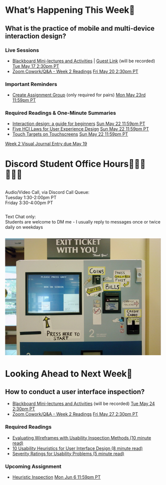 
<div class=alert>

<h1> What’s Happening This Week💫 </h1>

<h2> What is the practice of mobile and multi-device interaction design? </h2>

<h3> Live Sessions </h3>

* [Blackboard Mini-lectures and Activities](https://canvas.sfu.ca/courses/76289/external_tools/3544) | [Guest Link](https://www2.cs.sfu.ca/CourseCentral/363/paulh/BB-17-05-2022-T8UBGyayr5E4bo) (will be recorded) <span class='badge'> [Tue May 17 2:30pm PT](https://www.timeanddate.com/worldclock/fixedtime.html?msg=CMPT-363+Blackboard+Mini-lectures+and+Activities&iso=20220517T1430&p1=256&ah=1&am=50)</span>
* [Zoom Cowork/Q&A - Week 2 Readings](https://www2.cs.sfu.ca/CourseCentral/363/paulh/Z-u5DkmoHXx5UFpO) <span class='badge'> [Fri May 20 2:30pm PT](https://www.timeanddate.com/worldclock/fixedtime.html?msg=CMPT-363+Zoom+Cowork%2FQ%26A+Session&iso=20220520T1430&p1=256&am=50)</span>

<h3> Important Reminders </h3>

* [Create Assignment Group](https://canvas.sfu.ca/courses/76289/groups#tab-33258) (only required for pairs) <span class='badge'> [Mon May 23rd 11:59pm PT](https://www.timeanddate.com/worldclock/fixedtime.html?msg=CMPT-363+Create+Student+Project+Group+Due+Date&iso=20220523T235900&p1=256)</span>

<h3> Required Readings & One-Minute Summaries </h3>

* [Interaction design: a guide for beginners](https://canvas.sfu.ca/courses/76289/assignments/849070) <span class='badge'> [Sun May 22 11:59pm PT](https://www.timeanddate.com/worldclock/fixedtime.html?msg=One-minute+Summaries+for+Week+2+Due+Date&iso=20220522T235900&p1=256)</span>  
* [Five HCI Laws for User Experience Design](https://canvas.sfu.ca/courses/76289/assignments/849069) <span class='badge'> [Sun May 22 11:59pm PT](https://www.timeanddate.com/worldclock/fixedtime.html?msg=One-minute+Summaries+for+Week+2+Due+Date&iso=20220522T235900&p1=256)</span>  
* [Touch Targets on Touchscreens](https://canvas.sfu.ca/courses/76289/assignments/849074) <span class='badge'> [Sun May 22 11:59pm PT](https://www.timeanddate.com/worldclock/fixedtime.html?msg=One-minute+Summaries+for+Week+2+Due+Date&iso=20220522T235900&p1=256)</span>  

[Week 2 Visual Journal Entry due May 19](https://canvas.sfu.ca/courses/76289/assignments/751351 ':class=button')

</div>

<h1> Discord Student Office Hours‍👩🏽‍💻👨🏽‍💻 </h1>

<div class="row">
<div class="column">

Audio/Video Call, via Discord Call Queue:  
Tuesday 1:30-2:00pm PT  
Friday 3:30-4:00pm PT  

</div>
<div class="column">

Text Chat only:  
Students are welcome to DM me - I usually reply to messages once or twice daily on weekdays

</div>
</div>

![Complex User Interface](images/2760207306_21ac555261_b.jpg ':class=banner-image')

<h1> Looking Ahead to Next Week🔭 </h1>

<h2> How to conduct a user interface inspection? </h2>

* [Blackboard Mini-lectures and Activities](https://canvas.sfu.ca/courses/76289/external_tools/3544) (will be recorded) <span class='badge'> [Tue May 24 2:30pm PT](https://www.timeanddate.com/worldclock/fixedtime.html?msg=CMPT-363+Blackboard+Mini-lectures+and+Activities&iso=20220524T1430&p1=256&ah=1&am=50)</span>
* [Zoom Cowork/Q&A - Week 2 Readings](https://www2.cs.sfu.ca/CourseCentral/363/paulh/Z-u5DkmoHXx5UFpN) <span class='badge'> [Fri May 27 2:30pm PT](https://www.timeanddate.com/worldclock/fixedtime.html?msg=CMPT-363+Zoom+Cowork%2FQ%26A+Session&iso=20220527T1430&p1=256&am=50)</span>

<h3> Required Readings </h3>

* [Evaluating Wireframes with Usability Inspection Methods (10 minute read)](https://balsamiq.com/learn/articles/usability-inspection/)  
* [10 Usability Heuristics for User Interface Design (8 minute read)](https://www.nngroup.com/articles/ten-usability-heuristics/)  
* [Severity Ratings for Usability Problems (5 minute read)](https://www.nngroup.com/articles/how-to-rate-the-severity-of-usability-problems/)  

<h3> Upcoming Assignment </h3>

* [Heuristic Inspection](https://canvas.sfu.ca/courses/76289/assignments/751347) <span class='badge'> [Mon Jun 6 11:59pm PT](https://www.timeanddate.com/worldclock/fixedtime.html?msg=CMPT-363+Individual+Heuristic+Inspection+Due+Date&iso=20220613T2359&p1=256)</span>